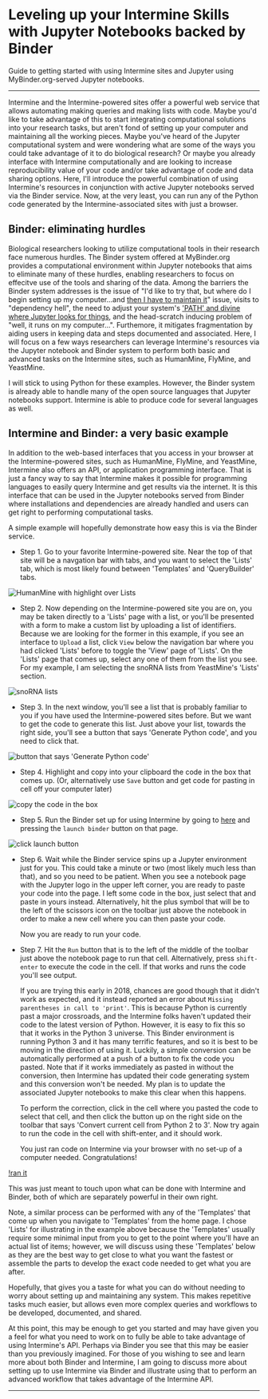 # Leveling up your Intermine Skills with Jupyter Notebooks backed by Binder

Guide to getting started with using Intermine sites and Jupyter using MyBinder.org-served Jupyter notebooks.

--------------------

Intermine and the Intermine-powered sites offer a powerful web service that allows automating making queries and making lists with code. Maybe you'd like to take advantage of this to start integrating computational solutions into your research tasks, but aren't fond of setting up your computer and maintaining all the working pieces. Maybe you've heard of the Jupyter computational system and were wondering what are some of the ways you could take advantage of it to do biological research? Or maybe you already interface with Intermine computationally and are looking to increase reproducibility value of your code and/or take advantage of code and data sharing options.
Here, I'll introduce the powerful combination of using Intermine's resources in conjunction with active Jupyter notebooks served via the Binder service. Now, at the very least, you can run any of the Python code generated by the Intermine-associated sites with just a browser. 

Binder: eliminating hurdles
---------------------------

Biological researchers looking to utilize computational tools in their research face numerous hurdles. The Binder system offered at MyBinder.org provides a computational environment within Jupyter notebooks that aims to eliminate many of these hurdles, enabling researchers to focus on effecitve use of the tools and sharing of the data. Among the barriers the Binder system addresses is the issue of "I'd like to try that, but where do I begin setting up my computer...and [then I have to maintain it](https://twitter.com/jakevdp/status/990974323794956293)" issue, visits to "dependency hell", the need to adjust your system's ['PATH' and divine where Jupyter looks for things](https://twitter.com/jakevdp/status/994548776814686208), and the head-scratch inducing problem of "well, it runs on my computer...". Furthemore, it mitigates fragmentation by aiding users in keeping data and steps documented and associated.  Here, I will focus on a few ways researchers can leverage Intermine's resources via the Jupyter notebook and Binder system to perform both basic and advanced tasks on the Intermine sites, such as HumanMine, FlyMine, and YeastMine.

I will stick to using Python for these examples. However, the Binder system is already able to handle many of the open source languages that Jupyter notebooks support. Intermine is able to produce code for several languages as well.

Intermine and Binder: a very basic example
------------------------------------------

In addition to the web-based interfaces that you access in your browser at the Intermine-powered sites, such as HumanMine, FlyMine, and YeastMine, Intermine also offers an API, or application programming interface. That is just a fancy way to say that Intermine makes it possible for programming languages to easily query Intermine and get results via the internet. It is this interface that can be used in the Jupyter notebooks served from Binder where installations and dependencies are already handled and users can get right to performing computational tasks.

A simple example will hopefully demonstrate how easy this is via the Binder service.

- Step 1. Go to your favorite Intermine-powered site. Near the top of that site will be a navgation bar with tabs, and you want to select the 'Lists' tab, which is most likely found between 'Templates' and 'QueryBuilder' tabs.


![HumanMine with highlight over Lists](imgs/humanmine_highlighted.png)

- Step 2. Now depending on the Intermine-powered site you are on, you may be taken directly to a 'Lists' page with a list, or you'll be presented with a form to make a custom list by uploading a list of identifiers. Because we are looking for the former in this example, if you see an interface to `Upload` a list, click `View` below the navigation bar where you had clicked 'Lists' before to toggle the 'View' page of 'Lists'. On the 'Lists' page that comes up, select any one of them from the list you see.  
For my example, I am selecting the snoRNA lists from YeastMine's 'Lists' section.


![snoRNA lists](imgs/lists_with_snoRNA_toggled_hl.png)

- Step 3. In the next window, you'll see a list that is probably familiar to you if you have used the Intermine-powered sites before. But we want to get the code to generate this list. Just above your list, towards the right side, you'll see a button that says 'Generate Python code', and you need to click that.

![button that says 'Generate Python code'](imgs/list%20page%20example%20on%20yeastmine_hl.png)

- Step 4. Highlight and copy into your clipboard the code in the box that comes up. (Or, alternatively use `Save` button and get code for pasting in cell off your computer later)

![copy the code in the box](imgs/highlighted_python_code.png)

- Step 5. Run the Binder set up for using Intermine by going to [here](https://github.com/fomightez/intermine-binder) and pressing the `launch binder` button on that page.

![click `launch` button](imgs/launch_binder_button_screen_hl.png)

- Step 6. Wait while the Binder service spins up a Jupyter environment just for you. This could take a minute or two (most likely much less than that), and so you need to be patient.
When you see a notebook page with the Jupyter logo in the upper left corner, you are ready to paste your code into the page. I left some code in the box, just select that and paste in yours instead. Alternatively, hit the plus symbol that will be to the left of the scissors icon on the toolbar just above the notebook in order to make a new cell where you can then paste your code.

  Now you are ready to run your code.  

- Step 7. Hit the `Run` button that is to the left of the middle of the toolbar just above the notebook page to run that cell. Alternatively, press `shift-enter` to execute the code in the cell. If that works and runs the code you'll see output.

  If you are trying this early in 2018, chances are good though that it didn't work as expected, and it instead reported an error about `Missing parentheses in call to 'print'`. This is because Python is currently past a major crossroads, and the Intermine folks haven't updated their code to the latest version of Python. However, it is easy to fix this so that it works in the Python 3 universe. This Binder environment is running Python 3 and it has many terrific features, and so it is best to be moving in the direction of using it. Luckily, a simple conversion can be automatically performed at a push of a button to fix the code you pasted.  Note that if it works immediately as pasted in without the conversion, then Intermine has updated their code generating system and this conversion won't be needed. My plan is to update the associated Jupyter notebooks to make this clear when this happens.



  To perform the correction, click in the cell where you pasted the code to select that cell, and then click the button up on the right side on the toolbar that says 'Convert current cell from Python 2 to 3'. Now try again to run the code in the cell with shift-enter, and it should work.

  You just ran code on Intermine via your browser with no set-up of a computer needed. Congratulations! 

[!ran it](http://gph.is/1LjlEFE)

  This was just meant to touch upon what can be done with Intermine and Binder, both of which are separately powerful in their own right.

  Note, a similar process can be performed with any of the 'Templates' that come up when you navigate to 'Templates' from the home page. I chose 'Lists' for illustrating in the example above because the 'Templates' usually require some minimal input from you to get to the point where you'll have an actual list of items; however, we will discuss using these 'Templates' below as they are the best way to get close to what you want the fastest or assemble the parts to develop the exact code needed to get what you are after.

  Hopefully, that gives you a taste for what you can do without needing to worry about setting up and maintaining any system. This makes repetitive tasks much easier, but allows even more complex queries and workflows to be developed, documented, and shared.

  At this point, this may be enough to get you started and may have given you a feel for what you need to work on to fully be able to take advantage of using Intermine's API. Perhaps via Binder you see that this may be easier than you previously imagined. For those of you wishing to see and learn more about both Binder and Intermine, I am going to discuss more about setting up to use Intermine via Binder and illustrate using that to perform an advanced workflow that takes advantage of the Intermine API.

------
